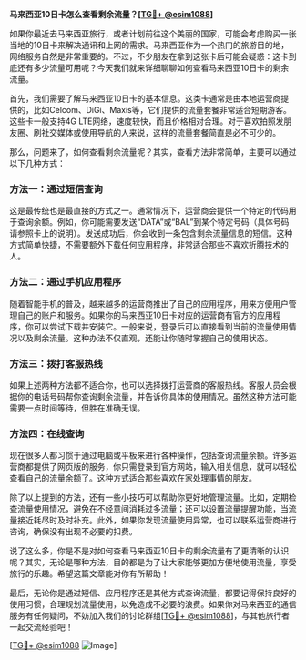 **马来西亚10日卡怎么查看剩余流量？[[TG💪+ @esim1088](https://t.me/s/esim1088)]**

如果你最近去马来西亚旅行，或者计划前往这个美丽的国家，可能会考虑购买一张当地的10日卡来解决通讯和上网的需求。马来西亚作为一个热门的旅游目的地，网络服务自然是非常重要的。不过，不少朋友在拿到这张卡后可能会疑惑：这卡到底还有多少流量可用呢？今天我们就来详细聊聊如何查看马来西亚10日卡的剩余流量。

首先，我们需要了解马来西亚10日卡的基本信息。这类卡通常是由本地运营商提供的，比如Celcom、DiGi、Maxis等，它们提供的流量套餐非常适合短期游客。这些卡一般支持4G LTE网络，速度较快，而且价格相对合理。对于喜欢拍照发朋友圈、刷社交媒体或使用导航的人来说，这样的流量套餐简直是必不可少的。

那么，问题来了，如何查看剩余流量呢？其实，查看方法非常简单，主要可以通过以下几种方式：

### 方法一：通过短信查询

这是最传统也是最直接的方式之一。通常情况下，运营商会提供一个特定的代码用于查询余额。例如，你可能需要发送“DATA”或“BAL”到某个特定号码（具体号码请参照卡上的说明）。发送成功后，你会收到一条包含剩余流量信息的短信。这种方式简单快捷，不需要额外下载任何应用程序，非常适合那些不喜欢折腾技术的人。

### 方法二：通过手机应用程序

随着智能手机的普及，越来越多的运营商推出了自己的应用程序，用来方便用户管理自己的账户和服务。如果你的马来西亚10日卡对应的运营商有官方的应用程序，你可以尝试下载并安装它。一般来说，登录后可以直接看到当前的流量使用情况以及剩余流量。这种办法不仅直观，还能让你随时掌握自己的使用状态。

### 方法三：拨打客服热线

如果上述两种方法都不适合你，也可以选择拨打运营商的客服热线。客服人员会根据你的电话号码帮你查询剩余流量，并告诉你具体的使用情况。虽然这种方法可能需要一点时间等待，但胜在准确无误。

### 方法四：在线查询

现在很多人都习惯于通过电脑或平板来进行各种操作，包括查询流量余额。许多运营商都提供了网页版的服务，你只需登录到官方网站，输入相关信息，就可以轻松查看自己的流量余额了。这种方式适合那些喜欢在家处理事情的朋友。

除了以上提到的方法，还有一些小技巧可以帮助你更好地管理流量。比如，定期检查流量使用情况，避免在不经意间消耗过多流量；还可以设置流量提醒功能，当流量接近耗尽时及时补充。此外，如果你发现流量使用异常，也可以联系运营商进行咨询，确保没有出现不必要的扣费。

说了这么多，你是不是对如何查看马来西亚10日卡的剩余流量有了更清晰的认识呢？其实，无论是哪种方法，目的都是为了让大家能够更加方便地使用流量，享受旅行的乐趣。希望这篇文章能对你有所帮助！

最后，无论你是通过短信、应用程序还是其他方式查询流量，都要记得保持良好的使用习惯，合理规划流量使用，以免造成不必要的浪费。如果你对马来西亚的通信服务有任何疑问，不妨加入我们的讨论群组[[TG💪+ @esim1088](https://t.me/s/esim1088)]，与其他旅行者一起交流经验吧！

[[TG💪+ @esim1088](https://t.me/s/esim1088) ![Image](https://i.postimg.cc/4NQfJmqS/Snipaste-2025-05-13-00-14-12.png)]